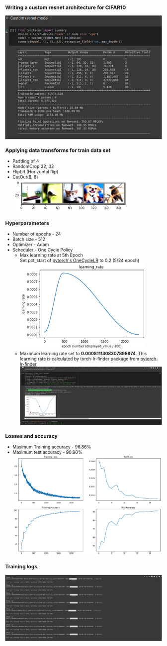 ### Writing a custom resnet architecture for CIFAR10
![cr](images/param.png)

### Applying data transforms for train data set
- Padding of 4 <br/>
- RandomCrop 32, 32 <br/>
- FlipLR (Horizontal flip)  <br/>
- CutOut(8, 8)  <br/>
![dt](images/train_images.png)

### Hyperparameters
- Number of epochs - 24
- Batch size - 512
- Optimizer - Adam 
- Scheduler - One Cycle Policy 
  - Max learning rate at 5th Epoch <br/>
  Set pct_start of [pytorch's OneCycleLR](https://pytorch.org/docs/stable/generated/torch.optim.lr_scheduler.OneCycleLR.html) to 0.2 (5/24 epoch) <br/>
  ![lr](images/learning_rate_plot.png)
  - Maximum learning rate set to **0.0008111308307896874**. This learning rate is calculated by torch-lr-finder package from [pytorch-lr-finder](https://github.com/davidtvs/pytorch-lr-finder)
  ![max learning rate](images/learning_rate.png)
  
### Losses and accuracy
- Maximum Training accuracy - 96.86%
- Maximum test accuracy - 90.90%
![plots](images/loss_acc_plot.png)

### Training logs
![logs](images/logs.png)
